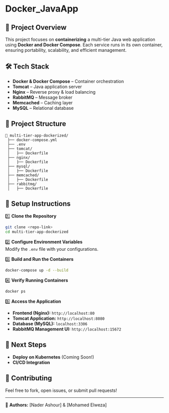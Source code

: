 # Docker_JavaApp
## 📌 Project Overview
This project focuses on **containerizing** a multi-tier Java web application using **Docker and Docker Compose**. Each service runs in its own container, ensuring portability, scalability, and efficient management.

 

## 🛠 Tech Stack
- **Docker & Docker Compose** – Container orchestration  
- **Tomcat** – Java application server  
- **Nginx** – Reverse proxy & load balancing  
- **RabbitMQ** – Message broker  
- **Memcached** – Caching layer  
- **MySQL** – Relational database  

## 📂 Project Structure
```
📂 multi-tier-app-dockerized/
 ├── docker-compose.yml
 ├── .env
 ├── tomcat/
 │   ├── Dockerfile
 ├── nginx/
 │   ├── Dockerfile
 ├── mysql/
 │   ├── Dockerfile
 ├── memcached/
 │   ├── Dockerfile
 ├── rabbitmq/
 │   ├── Dockerfile
```

## 🔧 Setup Instructions
1️⃣ **Clone the Repository**  
```bash
git clone <repo-link>
cd multi-tier-app-dockerized
```

2️⃣ **Configure Environment Variables**  
Modify the `.env` file with your configurations.

3️⃣ **Build and Run the Containers**  
```bash
docker-compose up -d --build
```

4️⃣ **Verify Running Containers**  
```bash
docker ps
```

5️⃣ **Access the Application**  
- **Frontend (Nginx):** `http://localhost:80`
- **Tomcat Application:** `http://localhost:8080`
- **Database (MySQL):** `localhost:3306`
- **RabbitMQ Management UI:** `http://localhost:15672`

## 🚀 Next Steps
- **Deploy on Kubernetes** (Coming Soon!)  
- **CI/CD Integration**  

## 📌 Contributing
Feel free to fork, open issues, or submit pull requests!  

---
📌 **Authors:** [Nader Ashour] & [Mohamed Elweza]  
